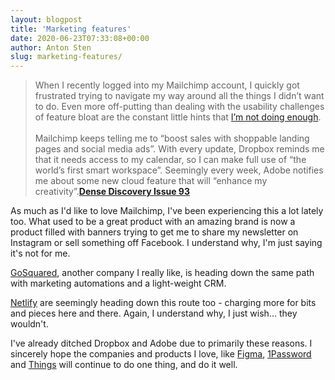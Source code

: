 ```yaml
---
layout: blogpost
title: 'Marketing features'
date: 2020-06-23T07:33:08+00:00
author: Anton Sten
slug: marketing-features/
---
```


>When I recently logged into my Mailchimp account, I quickly got frustrated trying to navigate my way around all the things I didn’t want to do. Even more off-putting than dealing with the usability challenges of feature bloat are the constant little hints that [I’m not doing enough](https://twitter.com/KaiBrach/status/1263225673251868672).
<br /><br />
Mailchimp keeps telling me to “boost sales with shoppable landing pages and social media ads”. With every update, Dropbox reminds me that it needs access to my calendar, so I can make full use of “the world’s first smart workspace”. Seemingly every week, Adobe notifies me about some new cloud feature that will “enhance my creativity”.**[Dense Discovery Issue 93](https://www.densediscovery.com/issues/93)**

As much as I'd like to love Mailchimp, I've been experiencing this a lot lately too. What used to be a great product with an amazing brand is now a product filled with banners trying to get me to share my newsletter on Instagram or sell something off Facebook. I understand why, I'm just saying it's not for me.

[GoSquared](https://www.gosquared.com), another company I really like, is heading down the same path with marketing automations and a light-weight CRM.

[Netlify](https://www.netlify.com) are seemingly heading down this route too - charging more for bits and pieces here and there. Again, I understand why, I just wish... they wouldn't. 

I've already ditched Dropbox and Adobe due to primarily these reasons. I sincerely hope the companies and products I love, like [Figma](https://www.figma.com/), [1Password](https://1password.com) and [Things](https://culturedcode.com/things/) will continue to do one thing, and do it well.
